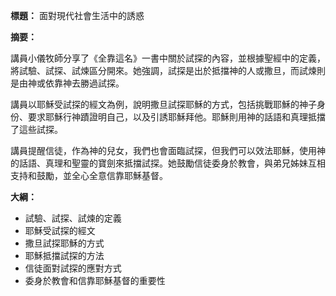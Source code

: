 **標題：** 面對現代社會生活中的誘惑

**摘要：**

講員小儀牧師分享了《全靠這名》一書中關於試探的內容，並根據聖經中的定義，將試驗、試探、試煉區分開來。她強調，試探是出於抵擋神的人或撒旦，而試煉則是由神或依靠神去勝過試探。

講員以耶穌受試探的經文為例，說明撒旦試探耶穌的方式，包括挑戰耶穌的神子身份、要求耶穌行神蹟證明自己，以及引誘耶穌拜他。耶穌則用神的話語和真理抵擋了這些試探。

講員提醒信徒，作為神的兒女，我們也會面臨試探，但我們可以效法耶穌，使用神的話語、真理和聖靈的寶劍來抵擋試探。她鼓勵信徒委身於教會，與弟兄姊妹互相支持和鼓勵，並全心全意信靠耶穌基督。

**大綱：**

* 試驗、試探、試煉的定義
* 耶穌受試探的經文
* 撒旦試探耶穌的方式
* 耶穌抵擋試探的方法
* 信徒面對試探的應對方式
* 委身於教會和信靠耶穌基督的重要性